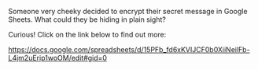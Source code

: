 Someone very cheeky decided to encrypt their secret message in Google Sheets. What could they be hiding in plain sight?

Curious! Click on the link below to find out more:

https://docs.google.com/spreadsheets/d/15PFb_fd6xKVIJCF0b0XiiNeilFb-L4jm2uErip1woOM/edit#gid=0